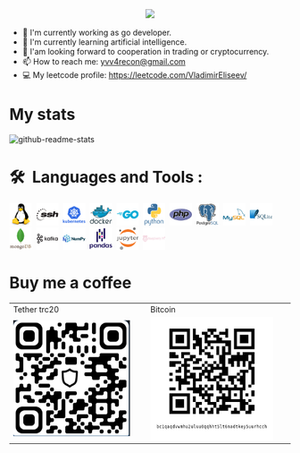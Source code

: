 <div id="header" align="center">
  <img src="https://media1.giphy.com/media/ZwMF9XIF7eo9i/giphy.gif" width="100"/>
</div>

- 🔭 I'm currently working as go developer.
- 🌱 I'm currently learning artificial intelligence.
- 👯 I'am looking forward to cooperation in trading or cryptocurrency.
- 📫 How to reach me: yvv4recon@gmail.com
- 💻 My leetcode profile: https://leetcode.com/VladimirEliseev/


# My stats
![github-readme-stats](https://github-readme-stats.vercel.app/api?username=yvv4git&show_icons=true&count_private=true)




# 🛠 &nbsp;Languages and Tools :

<p>
<img src="https://github.com/devicons/devicon/blob/master/icons/linux/linux-original.svg" title="Linux" alt="Linux" width="40" height="40"/>&nbsp;
<img src="https://github.com/devicons/devicon/blob/master/icons/ssh/ssh-original-wordmark.svg" title="Ssh" alt="Ssh" width="40" height="40"/>&nbsp;
<img src="https://github.com/devicons/devicon/blob/master/icons/kubernetes/kubernetes-plain-wordmark.svg" title="Kubernetes" alt="Kubernetes" width="40" height="40"/>&nbsp;
<img src="https://github.com/devicons/devicon/blob/master/icons/docker/docker-original-wordmark.svg" title="Docker" alt="Docker" width="40" height="40"/>&nbsp;
<img src="https://github.com/devicons/devicon/blob/master/icons/go/go-original-wordmark.svg" title="Go" alt="Go" width="40" height="40"/>&nbsp;
<img src="https://github.com/devicons/devicon/blob/master/icons/python/python-original-wordmark.svg" title="Python" alt="Python" width="40" height="40"/>&nbsp;
<img src="https://github.com/devicons/devicon/blob/master/icons/php/php-original.svg" title="Php" alt="Php" width="40" height="40"/>&nbsp;
<img src="https://github.com/devicons/devicon/blob/master/icons/postgresql/postgresql-original-wordmark.svg" title="Postgresql" alt="Postgresql" width="40" height="40"/>&nbsp;
<img src="https://github.com/devicons/devicon/blob/master/icons/mysql/mysql-original-wordmark.svg" title="MySQL" alt="MySQL" width="40" height="40"/>&nbsp;
<img src="https://github.com/devicons/devicon/blob/master/icons/sqlite/sqlite-original-wordmark.svg" title="Sqlite" alt="Sqlite" width="40" height="40"/>&nbsp;
<img src="https://github.com/devicons/devicon/blob/master/icons/mongodb/mongodb-original-wordmark.svg" title="MongoDB" alt="MongoDB" width="40" height="40"/>&nbsp;
<img src="https://github.com/devicons/devicon/blob/master/icons/apachekafka/apachekafka-original-wordmark.svg" title="Kafka" alt="Kafka" width="40" height="40"/>&nbsp;
<img src="https://github.com/devicons/devicon/blob/master/icons/numpy/numpy-original-wordmark.svg" title="Numpy" alt="Numpy" width="40" height="40"/>&nbsp;
<img src="https://github.com/devicons/devicon/blob/master/icons/pandas/pandas-original-wordmark.svg" title="Pandas" alt="Pandas" width="40" height="40"/>&nbsp;
<img src="https://github.com/devicons/devicon/blob/master/icons/jupyter/jupyter-original-wordmark.svg" title="Jupyter" alt="Jupyter" width="40" height="40"/>&nbsp;
<img src="https://github.com/devicons/devicon/blob/master/icons/raspberrypi/raspberrypi-line-wordmark.svg" title="Raspberrypi" alt="Raspberrypi" width="40" height="40"/>&nbsp;
</p>


# Buy me a coffee
<table>
  <tr>
    <td>Tether trc20</td>
    <td>Bitcoin</td>
  </tr>
  <tr>
    <td><img src='public/tether_trc20_tw.png' style='width: 90%'></td>
    <td><img src='public/bitcoin_wallet.png' style='width: 90%'></td>
  </tr>
  <!-- <tr>
    <td><img src='public/cert_ml_2021.png' style='width: 60%'></td>
  </tr>
  </tr>
    <tr>
    <td><img src='public/cert_sec.png' style='width: 90%'></td>
  </tr> -->
</table>
